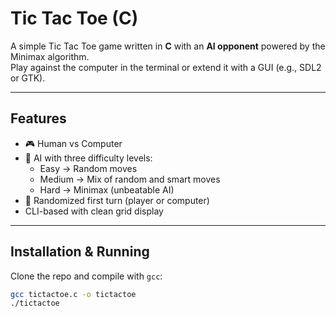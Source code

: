 # Tic Tac Toe (C)

A simple Tic Tac Toe game written in **C** with an **AI opponent** powered by the Minimax algorithm.  
Play against the computer in the terminal or extend it with a GUI (e.g., SDL2 or GTK).  

---

## Features
- 🎮 Human vs Computer  
- 🧠 AI with three difficulty levels:
  - Easy → Random moves
  - Medium → Mix of random and smart moves
  - Hard → Minimax (unbeatable AI)  
- 🔀 Randomized first turn (player or computer)  
- CLI-based with clean grid display  

---

## Installation & Running
Clone the repo and compile with `gcc`:

```bash
gcc tictactoe.c -o tictactoe
./tictactoe

